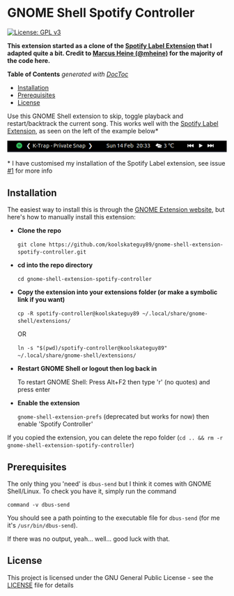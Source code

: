 # GNOME Shell Spotify Controller

[![License: GPL v3](https://img.shields.io/badge/License-GPL%20v3-blue.svg)](https://www.gnu.org/licenses/gpl-3.0)

**This extension started as a clone of the [Spotify Label Extension](https://github.com/mheine/gnome-shell-spotify-label) that I adapted quite a bit. Credit to [Marcus Heine (@mheine)](https://github.com/mheine) for the majority of the code here.**

**Table of Contents** _generated with [DocToc](https://github.com/thlorenz/doctoc)_
<!-- START doctoc generated TOC please keep comment here to allow auto update -->
<!-- DON'T EDIT THIS SECTION, INSTEAD RE-RUN doctoc TO UPDATE -->

- [Installation](#installation)
- [Prerequisites](#prerequisites)
- [License](#license)

<!-- END doctoc generated TOC please keep comment here to allow auto update -->

Use this GNOME Shell extension to skip, toggle playback and restart/backtrack the current song. This works well with the [Spotify Label Extension](https://github.com/mheine/gnome-shell-spotify-label), as seen on the left of the example below*

![Error mi amigo!](res/example.png "Extension on far right!")

\* I have customised my installation of the Spotify Label extension, see issue [#1](https://github.com/koolskateguy89/gnome-shell-extension-spotify-controller/issues/1) for more info

## Installation

The easiest way to install this is through the [GNOME Extension website](https://extensions.gnome.org/extension/4013/spotify-controller/), but here's how to manually install this extension:

- **Clone the repo**

  `git clone https://github.com/koolskateguy89/gnome-shell-extension-spotify-controller.git`

- **cd into the repo directory**

  `cd gnome-shell-extension-spotify-controller`

- **Copy the extension into your extensions folder (or make a symbolic link if you want)**

  `cp -R spotify-controller@koolskateguy89 ~/.local/share/gnome-shell/extensions/`

  OR

  `ln -s "$(pwd)/spotify-controller@koolskateguy89" ~/.local/share/gnome-shell/extensions/`

- **Restart GNOME Shell or logout then log back in**

  To restart GNOME Shell: Press Alt+F2 then type 'r' (no quotes) and press enter

- **Enable the extension**

  `gnome-shell-extension-prefs` (deprecated but works for now) then enable 'Spotify Controller'

If you copied the extension, you can delete the repo folder (`cd .. && rm -r gnome-shell-extension-spotify-controller`)

## Prerequisites

The only thing you 'need' is `dbus-send` but I think it comes with GNOME Shell/Linux. To check you have it, simply run the command
```
command -v dbus-send
```
You should see a path pointing to the executable file for `dbus-send` (for me it's `/usr/bin/dbus-send`).

If there was no output, yeah... well... good luck with that.

## License

This project is licensed under the GNU General Public License - see the [LICENSE](LICENSE) file for details
